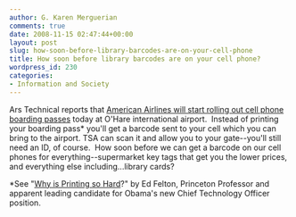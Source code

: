 ```yaml
---
author: G. Karen Merguerian
comments: true
date: 2008-11-15 02:47:44+00:00
layout: post
slug: how-soon-before-library-barcodes-are-on-your-cell-phone
title: How soon before library barcodes are on your cell phone?
wordpress_id: 230
categories:
- Information and Society
---
```


Ars Technical reports that [American Airlines will start rolling out cell phone boarding passes](http://arstechnica.com/news.ars/post/20081113-cell-phone-boarding-passes-coming-to-an-airline-near-you.html) today at O'Hare international airport.  Instead of printing your boarding pass* you'll get a barcode sent to your cell which you can bring to the airport. TSA can scan it and allow you to your gate--you'll still need an ID, of course.  How soon before we can get a barcode on our cell phones for everything--supermarket key tags that get you the lower prices, and everything else including...library cards?

*See "[Why is Printing so Hard](http://www.freedom-to-tinker.com/blog/felten/why-printing-so-hard)?" by Ed Felton, Princeton Professor and apparent leading candidate for Obama's new Chief Technology Officer position.
